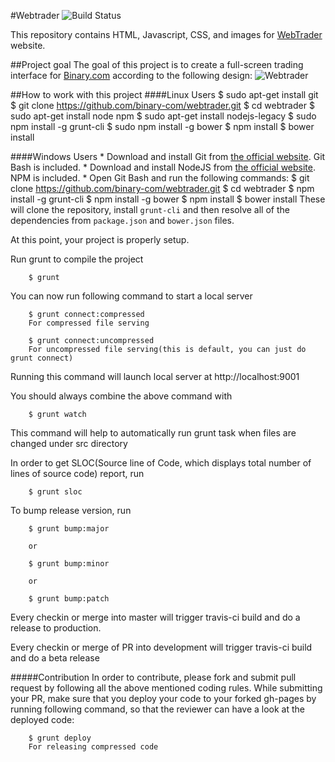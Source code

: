 #Webtrader ![Build Status](https://travis-ci.org/binary-com/webtrader.svg?branch=master)

This repository contains HTML, Javascript, CSS, and images for [WebTrader](http://binary-com.github.io/webtrader) website.

##Project goal
The goal of this project is to create a full-screen trading interface for [Binary.com](https://www.binary.com) according to the following design:
![Webtrader](https://banners.binary.com/misc/webtrader-layout.jpg)
 
##How to work with this project
####Linux Users
        $ sudo apt-get install git
        $ git clone https://github.com/binary-com/webtrader.git
        $ cd webtrader
        $ sudo apt-get install node npm
        $ sudo apt-get install nodejs-legacy
        $ sudo npm install -g grunt-cli
        $ sudo npm install -g bower
        $ npm install
        $ bower install
    
####Windows Users
    * Download and install Git from [the official website](https://git-scm.com/download). Git Bash is included.
    * Download and install NodeJS from [the official website](https://www.nodejs.org). NPM is included.
    * Open Git Bash and run the following commands:
        $ git clone https://github.com/binary-com/webtrader.git
        $ cd webtrader
        $ npm install -g grunt-cli
        $ npm install -g bower
        $ npm install
        $ bower install
These will clone the repository, install `grunt-cli` and then resolve all of the dependencies from `package.json` and `bower.json` files.

At this point, your project is properly setup. 

Run grunt to compile the project

        $ grunt

You can now run following command to start a local server
        
        $ grunt connect:compressed
        For compressed file serving

        $ grunt connect:uncompressed
        For uncompressed file serving(this is default, you can just do grunt connect)

Running this command will launch local server at http://localhost:9001

You should always combine the above command with 
        
        $ grunt watch
This command will help to automatically run grunt task when files are changed under src directory

In order to get SLOC(Source line of Code, which displays total number of lines of source code) report, run

        $ grunt sloc

To bump release version, run

        $ grunt bump:major

        or

        $ grunt bump:minor

        or

        $ grunt bump:patch

Every checkin or merge into master will trigger travis-ci build and do a release to production.

Every checkin or merge of PR into development will trigger travis-ci build and do a beta release

#####Contribution
In order to contribute, please fork and submit pull request by following all the above mentioned coding rules.
While submitting your PR, make sure that you deploy your code to your forked gh-pages by running following command, so that the reviewer can have a look at the deployed code:
    
        $ grunt deploy
        For releasing compressed code

